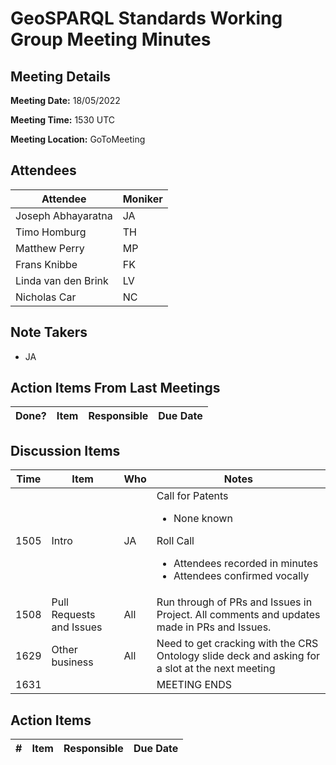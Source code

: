 # GeoSPARQL Standards Working Group Meeting Minutes
## Meeting Details
**Meeting Date:** 18/05/2022

**Meeting Time:** 1530 UTC

**Meeting Location:** GoToMeeting  

## Attendees
Attendee | Moniker |
---- | ---- |
Joseph Abhayaratna | JA |
Timo Homburg | TH |
Matthew Perry | MP |
Frans Knibbe | FK |
Linda van den Brink | LV |
Nicholas Car | NC |

## Note Takers
- JA

## Action Items From Last Meetings
Done? | Item | Responsible | Due Date |
---- | ---- | ---- | --- |


## Discussion Items
Time | Item | Who | Notes |
---- | ---- | ---- | ---- |
1505 | Intro | JA | Call for Patents<ul><li>None known</li></ul>Roll Call<ul><li>Attendees recorded in minutes</li><li>Attendees confirmed vocally</li></ul> |
1508 | Pull Requests and Issues | All | Run through of PRs and Issues in Project. All comments and updates made in PRs and Issues. |
1629 | Other business | All | Need to get cracking with the CRS Ontology slide deck and asking for a slot at the next meeting |
1631 | | | MEETING ENDS |

## Action Items
\# | Item | Responsible | Due Date |
---- | ---- | ---- | ---- |
